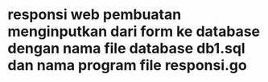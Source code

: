 # responsi web pembuatan menginputkan dari form ke database dengan nama file database db1.sql dan nama program file responsi.go
